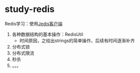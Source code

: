 # study-redis

Redis学习：使用[Jedis客户端](https://redis.io/clients#java)

1. 各种数据结构的基本操作：RedisUtil
    - 时间原因，之给出strings的简单操作，后续有时间逐渐补齐
2. 分布式锁
3. 分布式限流
4. 秒杀
5. 。。。